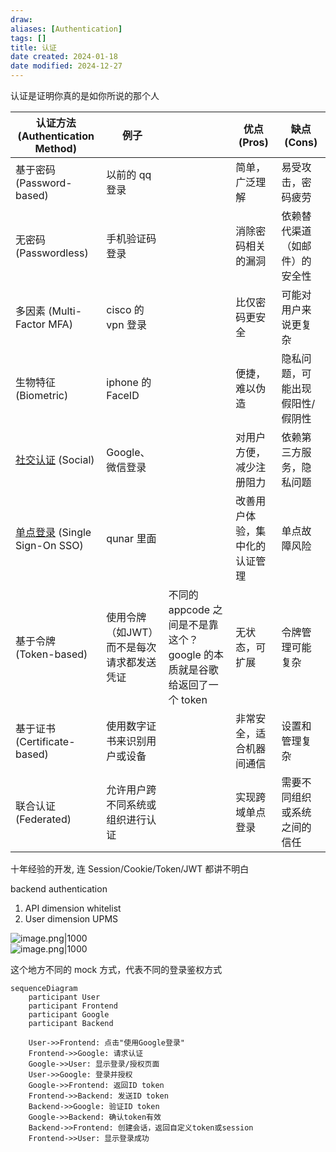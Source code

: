 ```yaml
---
draw: 
aliases: [Authentication]
tags: []
title: 认证
date created: 2024-01-18
date modified: 2024-12-27
---
```


认证是证明你真的是如你所说的那个人

| 认证方法 (Authentication Method)  | 例子                     |                                                   | 优点 (Pros)       | 缺点 (Cons)        |
| ----------------------------- | ---------------------- | ------------------------------------------------- | --------------- | ---------------- |
| 基于密码 (Password-based)         | 以前的 qq 登录              |                                                   | 简单，广泛理解         | 易受攻击，密码疲劳        |
| 无密码 (Passwordless)            | 手机验证码登录                |                                                   | 消除密码相关的漏洞       | 依赖替代渠道（如邮件）的安全性  |
| 多因素 (Multi-Factor MFA)        | cisco 的 vpn 登录         |                                                   | 比仅密码更安全         | 可能对用户来说更复杂       |
| 生物特征 (Biometric)              | iphone 的 FaceID        |                                                   | 便捷，难以伪造         | 隐私问题，可能出现假阳性/假阴性 |
| [社交认证](社交认证.md) (Social)             | Google、微信登录            |                                                   | 对用户方便，减少注册阻力    | 依赖第三方服务，隐私问题     |
| [单点登录](2%20第二大脑/1%20节点/CS/软件工程/登录/单点登录.md) (Single Sign-On SSO) | qunar 里面               |                                                   | 改善用户体验，集中化的认证管理 | 单点故障风险           |
| 基于令牌 (Token-based)            | 使用令牌（如JWT）而不是每次请求都发送凭证 | 不同的 appcode 之间是不是靠这个？google 的本质就是谷歌给返回了一个 token | 无状态，可扩展         | 令牌管理可能复杂         |
| 基于证书 (Certificate-based)      | 使用数字证书来识别用户或设备         |                                                   | 非常安全，适合机器间通信    | 设置和管理复杂          |
| 联合认证 (Federated)              | 允许用户跨不同系统或组织进行认证       |                                                   | 实现跨域单点登录        | 需要不同组织或系统之间的信任   |

十年经验的开发, 连 Session/Cookie/Token/JWT 都讲不明白

backend authentication

1. API dimension whitelist
2. User dimension UPMS

![image.png|1000](https://imagehosting4picgo.oss-cn-beijing.aliyuncs.com/imagehosting/20240118153918.png)  
![image.png|1000](https://imagehosting4picgo.oss-cn-beijing.aliyuncs.com/imagehosting/20240118153935.png)

这个地方不同的 mock 方式，代表不同的登录鉴权方式

```mermaid
sequenceDiagram
    participant User
    participant Frontend
    participant Google
    participant Backend

    User->>Frontend: 点击"使用Google登录"
    Frontend->>Google: 请求认证
    Google->>User: 显示登录/授权页面
    User->>Google: 登录并授权
    Google->>Frontend: 返回ID token
    Frontend->>Backend: 发送ID token
    Backend->>Google: 验证ID token
    Google->>Backend: 确认token有效
    Backend->>Frontend: 创建会话，返回自定义token或session
    Frontend->>User: 显示登录成功
```

